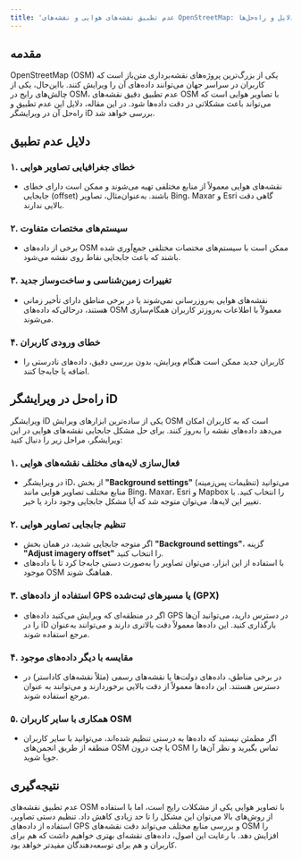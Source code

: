 ```yaml
---
title: 'عدم تطبیق نقشه‌های هوایی و نقشه‌های OpenStreetMap: دلایل و راه‌حل‌ها'
---
```


## مقدمه
OpenStreetMap (OSM) یکی از بزرگ‌ترین پروژه‌های نقشه‌برداری متن‌باز است که کاربران در سراسر جهان می‌توانند داده‌های آن را ویرایش کنند. بااین‌حال، یکی از چالش‌های رایج در OSM، عدم تطبیق دقیق نقشه‌های OSM با تصاویر هوایی است که می‌تواند باعث مشکلاتی در دقت داده‌ها شود. در این مقاله، دلایل این عدم تطبیق و راه‌حل آن در ویرایشگر iD بررسی خواهد شد.

## دلایل عدم تطبیق
### ۱. خطای جغرافیایی تصاویر هوایی
- نقشه‌های هوایی معمولاً از منابع مختلفی تهیه می‌شوند و ممکن است دارای خطای جابجایی (offset) باشند. به‌عنوان‌مثال، تصاویر Bing، Maxar و Esri گاهی دقت بالایی ندارند.

### ۲. سیستم‌های مختصات متفاوت
- برخی از داده‌های OSM ممکن است با سیستم‌های مختصات مختلفی جمع‌آوری شده باشند که باعث جابجایی نقاط روی نقشه می‌شود.

### ۳. تغییرات زمین‌شناسی و ساخت‌وساز جدید
- نقشه‌های هوایی به‌روزرسانی نمی‌شوند یا در برخی مناطق دارای تأخیر زمانی هستند، درحالی‌که داده‌های OSM معمولاً با اطلاعات به‌روزتر کاربران همگام‌سازی می‌شوند.

### ۴. خطای ورودی کاربران
- کاربران جدید ممکن است هنگام ویرایش، بدون بررسی دقیق، داده‌های نادرستی را اضافه یا جابه‌جا کنند.

## راه‌حل در ویرایشگر iD
ویرایشگر iD یکی از ساده‌ترین ابزارهای ویرایش OSM است که به کاربران امکان می‌دهد داده‌های نقشه را به‌روز کنند. برای حل مشکل جابجایی نقشه‌های هوایی در این ویرایشگر، مراحل زیر را دنبال کنید:

### ۱. فعال‌سازی لایه‌های مختلف نقشه‌های هوایی
- در ویرایشگر iD، از بخش **"Background settings"** (تنظیمات پس‌زمینه) می‌توانید منابع مختلف تصاویر هوایی مانند Bing، Maxar، Esri و Mapbox را انتخاب کنید. با تغییر این لایه‌ها، می‌توان متوجه شد که آیا مشکل جابجایی وجود دارد یا خیر.

### ۲. تنظیم جابجایی تصاویر هوایی
- اگر متوجه جابجایی شدید، در همان بخش **"Background settings"**، گزینه **"Adjust imagery offset"** را انتخاب کنید.
- با استفاده از این ابزار، می‌توان تصاویر را به‌صورت دستی جابه‌جا کرد تا با داده‌های موجود OSM هماهنگ شوند.

### ۳. استفاده از داده‌های GPS یا مسیرهای ثبت‌شده (GPX)
- اگر در منطقه‌ای که ویرایش می‌کنید داده‌های GPS در دسترس دارید، می‌توانید آن‌ها را در iD بارگذاری کنید. این داده‌ها معمولاً دقت بالاتری دارند و می‌توانند به‌عنوان مرجع استفاده شوند.

### ۴. مقایسه با دیگر داده‌های موجود
- در برخی مناطق، داده‌های دولت‌ها یا نقشه‌های رسمی (مثلاً نقشه‌های کاداستر) در دسترس هستند. این داده‌ها معمولاً از دقت بالایی برخوردارند و می‌توانند به عنوان مرجع استفاده شوند.

### ۵. همکاری با سایر کاربران OSM
- اگر مطمئن نیستید که داده‌ها به درستی تنظیم شده‌اند، می‌توانید با سایر کاربران منطقه از طریق انجمن‌های OSM یا چت درون OSM تماس بگیرید و نظر آن‌ها را جویا شوید.

## نتیجه‌گیری
عدم تطبیق نقشه‌های OSM با تصاویر هوایی یکی از مشکلات رایج است، اما با استفاده از روش‌های بالا می‌توان این مشکل را تا حد زیادی کاهش داد. تنظیم دستی تصاویر، استفاده از داده‌های GPS و بررسی منابع مختلف می‌تواند دقت نقشه‌های OSM را افزایش دهد. با رعایت این اصول، داده‌های نقشه‌ای بهتری خواهیم داشت که هم برای کاربران و هم برای توسعه‌دهندگان مفیدتر خواهد بود.

